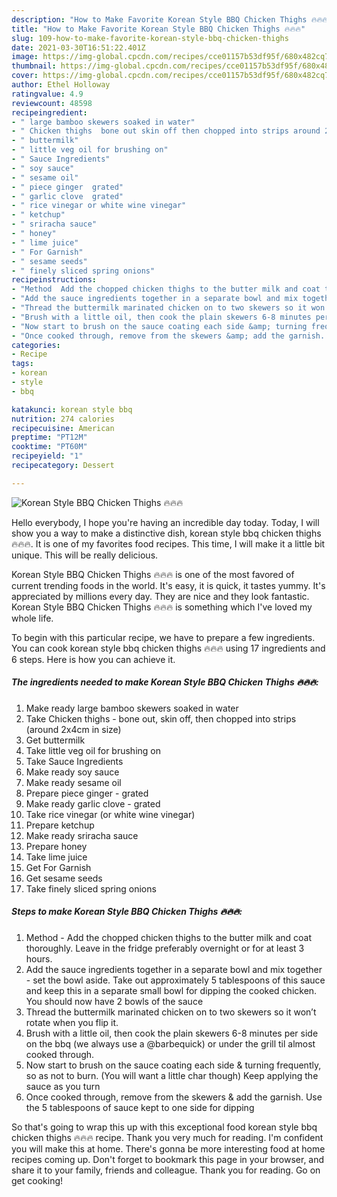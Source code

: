 ```yaml
---
description: "How to Make Favorite Korean Style BBQ Chicken Thighs 🔥🔥🔥"
title: "How to Make Favorite Korean Style BBQ Chicken Thighs 🔥🔥🔥"
slug: 109-how-to-make-favorite-korean-style-bbq-chicken-thighs
date: 2021-03-30T16:51:22.401Z
image: https://img-global.cpcdn.com/recipes/cce01157b53df95f/680x482cq70/korean-style-bbq-chicken-thighs-recipe-main-photo.jpg
thumbnail: https://img-global.cpcdn.com/recipes/cce01157b53df95f/680x482cq70/korean-style-bbq-chicken-thighs-recipe-main-photo.jpg
cover: https://img-global.cpcdn.com/recipes/cce01157b53df95f/680x482cq70/korean-style-bbq-chicken-thighs-recipe-main-photo.jpg
author: Ethel Holloway
ratingvalue: 4.9
reviewcount: 48598
recipeingredient:
- " large bamboo skewers soaked in water"
- " Chicken thighs  bone out skin off then chopped into strips around 2x4cm in size"
- " buttermilk"
- " little veg oil for brushing on"
- " Sauce Ingredients"
- " soy sauce"
- " sesame oil"
- " piece ginger  grated"
- " garlic clove  grated"
- " rice vinegar or white wine vinegar"
- " ketchup"
- " sriracha sauce"
- " honey"
- " lime juice"
- " For Garnish"
- " sesame seeds"
- " finely sliced spring onions"
recipeinstructions:
- "Method  Add the chopped chicken thighs to the butter milk and coat thoroughly. Leave in the fridge preferably overnight or for at least 3 hours."
- "Add the sauce ingredients together in a separate bowl and mix together - set the bowl aside. Take out approximately 5 tablespoons of this sauce and keep this in a separate small bowl for dipping the cooked chicken. You should now have 2 bowls of the sauce"
- "Thread the buttermilk marinated chicken on to two skewers so it won’t rotate when you flip it."
- "Brush with a little oil, then cook the plain skewers 6-8 minutes per side on the bbq (we always use a @barbequick) or under the grill til almost cooked through."
- "Now start to brush on the sauce coating each side &amp; turning frequently, so as not to burn. (You will want a little char though) Keep applying the sauce as you turn"
- "Once cooked through, remove from the skewers &amp; add the garnish. Use the 5 tablespoons of sauce kept to one side for dipping"
categories:
- Recipe
tags:
- korean
- style
- bbq

katakunci: korean style bbq 
nutrition: 274 calories
recipecuisine: American
preptime: "PT12M"
cooktime: "PT60M"
recipeyield: "1"
recipecategory: Dessert

---
```



![Korean Style BBQ Chicken Thighs 🔥🔥🔥](https://img-global.cpcdn.com/recipes/cce01157b53df95f/680x482cq70/korean-style-bbq-chicken-thighs-recipe-main-photo.jpg)

Hello everybody, I hope you're having an incredible day today. Today, I will show you a way to make a distinctive dish, korean style bbq chicken thighs 🔥🔥🔥. It is one of my favorites food recipes. This time, I will make it a little bit unique. This will be really delicious.



Korean Style BBQ Chicken Thighs 🔥🔥🔥 is one of the most favored of current trending foods in the world. It's easy, it is quick, it tastes yummy. It's appreciated by millions every day. They are nice and they look fantastic. Korean Style BBQ Chicken Thighs 🔥🔥🔥 is something which I've loved my whole life.


To begin with this particular recipe, we have to prepare a few ingredients. You can cook korean style bbq chicken thighs 🔥🔥🔥 using 17 ingredients and 6 steps. Here is how you can achieve it.

<!--inarticleads1-->

##### The ingredients needed to make Korean Style BBQ Chicken Thighs 🔥🔥🔥:

1. Make ready  large bamboo skewers soaked in water
1. Take  Chicken thighs - bone out, skin off, then chopped into strips (around 2x4cm in size)
1. Get  buttermilk
1. Take  little veg oil for brushing on
1. Take  Sauce Ingredients
1. Make ready  soy sauce
1. Make ready  sesame oil
1. Prepare  piece ginger - grated
1. Make ready  garlic clove - grated
1. Take  rice vinegar (or white wine vinegar)
1. Prepare  ketchup
1. Make ready  sriracha sauce
1. Prepare  honey
1. Take  lime juice
1. Get  For Garnish
1. Get  sesame seeds
1. Take  finely sliced spring onions




<!--inarticleads2-->

##### Steps to make Korean Style BBQ Chicken Thighs 🔥🔥🔥:

1. Method  - Add the chopped chicken thighs to the butter milk and coat thoroughly. Leave in the fridge preferably overnight or for at least 3 hours.
1. Add the sauce ingredients together in a separate bowl and mix together - set the bowl aside. Take out approximately 5 tablespoons of this sauce and keep this in a separate small bowl for dipping the cooked chicken. You should now have 2 bowls of the sauce
1. Thread the buttermilk marinated chicken on to two skewers so it won’t rotate when you flip it.
1. Brush with a little oil, then cook the plain skewers 6-8 minutes per side on the bbq (we always use a @barbequick) or under the grill til almost cooked through.
1. Now start to brush on the sauce coating each side &amp; turning frequently, so as not to burn. (You will want a little char though) Keep applying the sauce as you turn
1. Once cooked through, remove from the skewers &amp; add the garnish. Use the 5 tablespoons of sauce kept to one side for dipping




So that's going to wrap this up with this exceptional food korean style bbq chicken thighs 🔥🔥🔥 recipe. Thank you very much for reading. I'm confident you will make this at home. There's gonna be more interesting food at home recipes coming up. Don't forget to bookmark this page in your browser, and share it to your family, friends and colleague. Thank you for reading. Go on get cooking!
